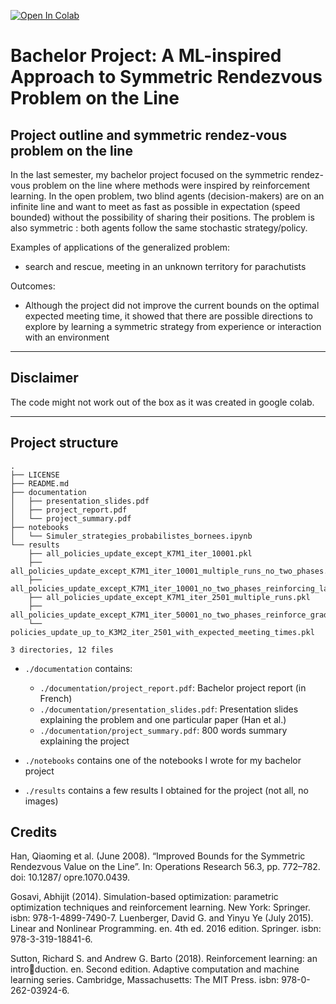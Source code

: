 
[![Open In Colab](https://colab.research.google.com/assets/colab-badge.svg)](https://colab.research.google.com/drive/1PQ_DDKtybPYOu60aEphWkZo64BNJOjAH#scrollTo=3oHNhsAj_vgA)

# Bachelor Project: A ML-inspired Approach to Symmetric Rendezvous Problem on the Line

## Project outline and symmetric rendez-vous problem on the line
In the last semester, my bachelor project focused on the symmetric rendez-vous problem on the line where methods were inspired by reinforcement learning.
In the open problem, two blind agents (decision-makers) are on an infinite line and want to meet as fast as possible in expectation (speed bounded) without the possibility of sharing their positions. The problem is also symmetric : both agents follow the same stochastic strategy/policy.

Examples of applications of the generalized problem:
- search and rescue, meeting in an unknown territory for parachutists

Outcomes:
- Although the project did not improve the current bounds on the optimal expected meeting time, it showed that there are possible directions to explore by learning a symmetric strategy from experience or interaction with an environment


---
## Disclaimer

The code might not work out of the box as it was created in google colab.

---

## Project structure

```
.
├── LICENSE
├── README.md
├── documentation
│   ├── presentation_slides.pdf
│   ├── project_report.pdf
│   └── project_summary.pdf
├── notebooks
│   └── Simuler_strategies_probabilistes_bornees.ipynb
└── results
    ├── all_policies_update_except_K7M1_iter_10001.pkl
    ├── all_policies_update_except_K7M1_iter_10001_multiple_runs_no_two_phases.pkl
    ├── all_policies_update_except_K7M1_iter_10001_no_two_phases_reinforcing_last_sub_trajs.pkl
    ├── all_policies_update_except_K7M1_iter_2501_multiple_runs.pkl
    ├── all_policies_update_except_K7M1_iter_50001_no_two_phases_reinforce_gradient_projection_like.pkl
    └── policies_update_up_to_K3M2_iter_2501_with_expected_meeting_times.pkl

3 directories, 12 files
```

- `./documentation` contains:
	- `./documentation/project_report.pdf`: Bachelor project report (in French)
	- `./documentation/presentation_slides.pdf`: Presentation slides explaining the problem and one particular paper (Han et al.)
	- `./documentation/project_summary.pdf`: 800 words summary explaining the project

- `./notebooks` contains one of the notebooks I wrote for my bachelor project
- `./results` contains a few results I obtained for the project (not all, no images)

## Credits

Han, Qiaoming et al. (June 2008). “Improved Bounds for the Symmetric Rendezvous
Value on the Line”. In: Operations Research 56.3, pp. 772–782. doi: 10.1287/
opre.1070.0439.

Gosavi, Abhijit (2014). Simulation-based optimization: parametric optimization techniques and reinforcement learning. New York: Springer. isbn: 978-1-4899-7490-7.
Luenberger, David G. and Yinyu Ye (July 2015). Linear and Nonlinear Programming. en. 4th ed. 2016 edition. Springer. isbn: 978-3-319-18841-6.

Sutton, Richard S. and Andrew G. Barto (2018). Reinforcement learning: an introduction. en. Second edition. Adaptive computation and machine learning series.
Cambridge, Massachusetts: The MIT Press. isbn: 978-0-262-03924-6.